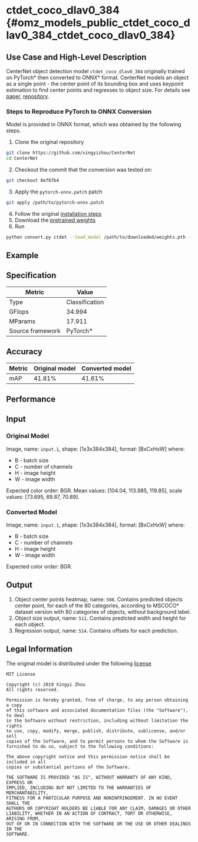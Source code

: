 # ctdet_coco_dlav0_384 {#omz_models_public_ctdet_coco_dlav0_384_ctdet_coco_dlav0_384}

## Use Case and High-Level Description

CenterNet object detection model `ctdet_coco_dlav0_384` originally trained on PyTorch\*
then converted to ONNX\* format. CenterNet models an object as a single point - the center point of its bounding box
and uses keypoint estimation to find center points and regresses to object size.
For details see [paper](https://arxiv.org/abs/1904.07850), [repository](https://github.com/xingyizhou/CenterNet/).

### Steps to Reproduce PyTorch to ONNX Conversion
Model is provided in ONNX format, which was obtained by the following steps.

1. Clone the original repository
```sh
git clone https://github.com/xingyizhou/CenterNet
cd CenterNet
```
2. Checkout the commit that the conversion was tested on:
```sh
git checkout 8ef87b4
```
3. Apply the `pytorch-onnx.patch` patch
```sh
git apply /path/to/pytorch-onnx.patch
```
4. Follow the original [installation steps](https://github.com/xingyizhou/CenterNet/blob/8ef87b4/readme/INSTALL.md)
5. Download the [pretrained weights](https://drive.google.com/file/d/18yBxWOlhTo32_swSug_HM4q3BeWgxp_N/view)
6. Run
```sh
python convert.py ctdet --load_model /path/to/downloaded/weights.pth --exp_id coco_dlav0_384 --arch dlav0_34 --input_res 384 --gpus -1
```

## Example

## Specification

| Metric                          | Value                                     |
|---------------------------------|-------------------------------------------|
| Type                            | Classification                            |
| GFlops                          | 34.994                                    |
| MParams                         | 17.911                                    |
| Source framework                | PyTorch\*                                 |

## Accuracy

| Metric | Original model | Converted model |
| ------ | -------------- | --------------- |
| mAP    | 41.81%          | 41.61%            |

## Performance

## Input

### Original Model

Image, name: `input.1`, shape: [1x3x384x384], format: [BxCxHxW]
where:

   - B - batch size
   - C - number of channels
   - H - image height
   - W - image width

Expected color order: BGR.
   Mean values: [104.04, 113.985, 119.85], scale values: [73.695, 69.87, 70.89].

### Converted Model

Image, name: `input.1`, shape: [1x3x384x384], format: [BxCxHxW]
where:

   - B - batch size
   - C - number of channels
   - H - image height
   - W - image width

Expected color order: BGR.

## Output

1. Object center points heatmap, name: `508`. Contains predicted objects center point, for each of the 80 categories, according to MSCOCO\* dataset version with 80 categories of objects, without background label.
2. Object size output, name: `511`. Contains predicted width and height for each object.
3. Regression output, name: `514`. Contains offsets for each prediction.

## Legal Information

The original model is distributed under the following
[license](https://raw.githubusercontent.com/xingyizhou/CenterNet/master/LICENSE)

```
MIT License

Copyright (c) 2019 Xingyi Zhou
All rights reserved.

Permission is hereby granted, free of charge, to any person obtaining a copy
of this software and associated documentation files (the "Software"), to deal
in the Software without restriction, including without limitation the rights
to use, copy, modify, merge, publish, distribute, sublicense, and/or sell
copies of the Software, and to permit persons to whom the Software is
furnished to do so, subject to the following conditions:

The above copyright notice and this permission notice shall be included in all
copies or substantial portions of the Software.

THE SOFTWARE IS PROVIDED "AS IS", WITHOUT WARRANTY OF ANY KIND, EXPRESS OR
IMPLIED, INCLUDING BUT NOT LIMITED TO THE WARRANTIES OF MERCHANTABILITY,
FITNESS FOR A PARTICULAR PURPOSE AND NONINFRINGEMENT. IN NO EVENT SHALL THE
AUTHORS OR COPYRIGHT HOLDERS BE LIABLE FOR ANY CLAIM, DAMAGES OR OTHER
LIABILITY, WHETHER IN AN ACTION OF CONTRACT, TORT OR OTHERWISE, ARISING FROM,
OUT OF OR IN CONNECTION WITH THE SOFTWARE OR THE USE OR OTHER DEALINGS IN THE
SOFTWARE.
```
